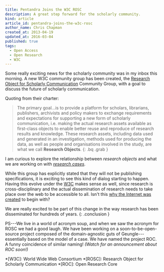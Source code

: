 ```yaml
---
title: Pentandra Joins the W3C ROSC
description: A great step forward for the scholarly community.
kind: article
article_id: pentandra-joins-the-w3c-rosc
author_name: Chris Chapman
created_at: 2013-04-19
updated_at: 2016-03-04
published: true
tags:
  - Open Access
  - Open Research
  - W3C
---
```


Some really exciting news for the scholarly community was in my inbox this
morning. A new W3C community group has been created, the [Research Object for
Scholarly Communication](http://www.w3.org/community/rosc/) Community Group,
with a goal to discuss the future of scholarly communication.

<!--MORE-->

Quoting from their charter:

> The primary goal...is to provide a platform for scholars, librarians,
> publishers, archivists and policy makers to exchange requirements and
> expectations for supporting a new form of scholarly communication, i.e.
> making the actual research assets available as first-class objects to enable
> better reuse and reproduce of research results and knowledge. These research
> assets, including data used and generated in an investigation, methods used
> for producing the data, as well as people and organisations involved in the
> study, are what we call **Research Objects**.
{: .bq .grab }

I am curious to explore the relationship between _research objects_ and what we
are working on with [_research cases_](/research/process/#sec:research-case).

While this group has explicitly stated that they will not be publishing
specifications, it is exciting to see this kind of dialog starting to happen.
Having this evolve under the [W3C](http://www.w3.org/) makes sense as well,
since research is cross-disciplinary and the actual dissemination of research
needs to take place over the web to be accessible to all. Isn't this [why the
Internet was created](http://en.wikipedia.org/wiki/Arpanet) to begin with?

We are really excited to be part of this change in the way research has been
disseminated for hundreds of years.
{: .conclusion }

PS---We live in a world of acronym soup, and when we saw the acronym for ROSC
we had a good laugh. We have been working on a soon-to-be-open-source project
composed of the domain-agnostic guts of Geungle---essentially based on the
model of a case. We have named the project ROC. A funny coincidence of similar
naming! _(Watch for an announcement about ROC soon!)_

*[W3C]: World Wide Web Consortium
*[ROSC]: Research Object for Scholarly Communication
*[ROC]: Open Research Core
